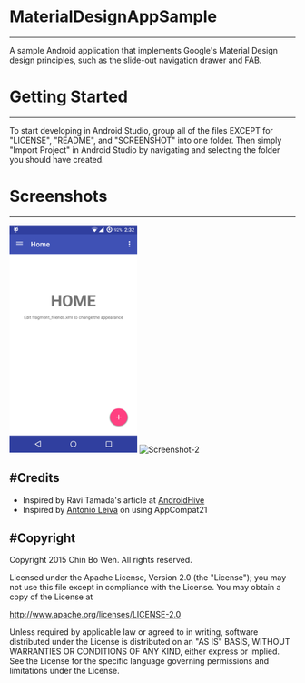 # MaterialDesignAppSample
--------------
A sample Android application that implements Google's Material Design design principles, such as the slide-out navigation drawer and FAB.

# Getting Started
--------------
To start developing in Android Studio, group all of the files EXCEPT for "LICENSE", "README", and "SCREENSHOT" into one folder. Then simply "Import Project" in Android Studio by navigating and selecting the folder you should have created.

# Screenshots
--------------

<img src="SCREENSHOT/Screenshot-1.png" height="400" alt="Screenshot-1"/> 
<img src="SCREENSHOT/Sreenshot-2.png" height="400" alt="Screenshot-2"/> 

#Credits
--------------

* Inspired by Ravi Tamada's article at [AndroidHive](http://www.androidhive.info/2015/04/android-getting-started-with-material-design/)
* Inspired by [Antonio Leiva](http://antonioleiva.com/material-design-everywhere/) on using AppCompat21


#Copyright
--------------
Copyright 2015 Chin Bo Wen. All rights reserved. 

Licensed under the Apache License, Version 2.0 (the "License");
you may not use this file except in compliance with the License.
You may obtain a copy of the License at

   http://www.apache.org/licenses/LICENSE-2.0

Unless required by applicable law or agreed to in writing, software
distributed under the License is distributed on an "AS IS" BASIS,
WITHOUT WARRANTIES OR CONDITIONS OF ANY KIND, either express or implied.
See the License for the specific language governing permissions and
limitations under the License.
